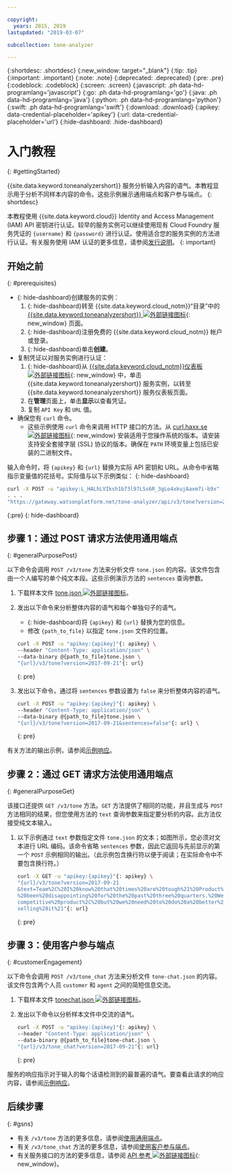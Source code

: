 ```yaml
---

copyright:
  years: 2015, 2019
lastupdated: "2019-03-07"

subcollection: tone-analyzer

---
```


{:shortdesc: .shortdesc}
{:new_window: target="_blank"}
{:tip: .tip}
{:important: .important}
{:note: .note}
{:deprecated: .deprecated}
{:pre: .pre}
{:codeblock: .codeblock}
{:screen: .screen}
{:javascript: .ph data-hd-programlang='javascript'}
{:go: .ph data-hd-programlang='go'}
{:java: .ph data-hd-programlang='java'}
{:python: .ph data-hd-programlang='python'}
{:swift: .ph data-hd-programlang='swift'}
{:download: .download}
{:apikey: data-credential-placeholder='apikey'}
{:url: data-credential-placeholder='url'}
{:hide-dashboard: .hide-dashboard}

# 入门教程
{: #gettingStarted}

{{site.data.keyword.toneanalyzershort}} 服务分析输入内容的语气。本教程显示用于分析不同样本内容的命令。这些示例展示通用端点和客户参与端点。
{: shortdesc}

本教程使用 {{site.data.keyword.cloud}} Identity and Access Management (IAM) API 密钥进行认证。较早的服务实例可以继续使用现有 Cloud Foundry 服务凭证的 `{username}` 和 `{password}` 进行认证。使用适合您的服务实例的方法进行认证。有关服务使用 IAM 认证的更多信息，请参阅[发行说明](/docs/services/tone-analyzer?topic=tone-analyzer-rnrn)。
{: important}

## 开始之前
{: #prerequisites}

- {: hide-dashboard}创建服务的实例：
    1.  {: hide-dashboard}转至 {{site.data.keyword.cloud_notm}}“目录”中的 [{{site.data.keyword.toneanalyzershort}} ![外部链接图标](../../icons/launch-glyph.svg "外部链接图标")](https://{DomainName}/catalog/services/tone-analyzer){: new_window} 页面。
    1.  {: hide-dashboard}注册免费的 {{site.data.keyword.cloud_notm}} 帐户或登录。
    1.  {: hide-dashboard}单击**创建**。
-   复制凭证以对服务实例进行认证：
    1.  {: hide-dashboard}从 [{{site.data.keyword.cloud_notm}}仪表板 ![外部链接图标](../../icons/launch-glyph.svg "外部链接图标")](https://{DomainName}/dashboard/apps){: new_window} 中，单击 {{site.data.keyword.toneanalyzershort}} 服务实例，以转至 {{site.data.keyword.toneanalyzershort}} 服务仪表板页面。
    1.  在**管理**页面上，单击**显示**以查看凭证。
    1.  复制 `API Key` 和 `URL` 值。
-   确保您有 `curl` 命令。
    -   这些示例使用 `curl` 命令来调用 HTTP 接口的方法。从 [curl.haxx.se ![外部链接图标](../../icons/launch-glyph.svg "外部链接图标")](https://curl.haxx.se/){: new_window} 安装适用于您操作系统的版本。请安装支持安全套接字层 (SSL) 协议的版本。确保在 `PATH` 环境变量上包括已安装的二进制文件。

输入命令时，将 `{apikey}` 和 `{url}` 替换为实际 API 密钥和 URL。从命令中省略指示变量值的花括号。实际值与以下示例类似：
{: hide-dashboard}

```bash
curl -X POST -u "apikey:L_HALhLVIksh1b73l97LSs6R_3gLo4xkujAaxm7i-b9x"
. . .
"https://gateway.watsonplatform.net/tone-analyzer/api/v3/tone?version=2017-09-21"
```
{:pre}
{: hide-dashboard}

## 步骤 1：通过 POST 请求方法使用通用端点
{: #generalPurposePost}

以下命令会调用 `POST /v3/tone` 方法来分析文件 `tone.json` 的内容。该文件包含由一个人编写的单个纯文本段。这些示例演示方法的 `sentences` 查询参数。

1.  下载样本文件 <a target="_blank" href="https://watson-developer-cloud.github.io/doc-tutorial-downloads/tone-analyzer/tone.json" download="tone.json">tone.json <img src="../../icons/launch-glyph.svg" alt="外部链接图标" title="外部链接图标"></a>。
1.  发出以下命令来分析整体内容的语气和每个单独句子的语气。
    -   {: hide-dashboard}将 `{apikey}` 和 `{url}` 替换为您的信息。
    -   修改 `{path_to_file}` 以指定 `tone.json` 文件的位置。

    ```bash
    curl -X POST -u "apikey:{apikey}"{: apikey} \
    --header "Content-Type: application/json" \
    --data-binary @{path_to_file}tone.json \
    "{url}/v3/tone?version=2017-09-21"{: url}
    ```
    {: pre}

1.  发出以下命令，通过将 `sentences` 参数设置为 `false` 来分析整体内容的语气。

    ```bash
    curl -X POST -u "apikey:{apikey}"{: apikey} \
    --header "Content-Type: application/json" \
    --data-binary @{path_to_file}tone.json \
    "{url}/v3/tone?version=2017-09-21&sentences=false"{: url} \
    ```
    {: pre}

有关方法的输出示例，请参阅[示例响应](/docs/services/tone-analyzer?topic=tone-analyzer-utgpe#exampleResponse-tone)。

## 步骤 2：通过 GET 请求方法使用通用端点
{: #generalPurposeGet}

该接口还提供 `GET /v3/tone` 方法。`GET` 方法提供了相同的功能，并且生成与 `POST` 方法相同的结果，但您使用方法的 `text` 查询参数来指定要分析的内容。此方法仅接受纯文本输入。

1.  以下示例通过 `text` 参数指定文件 `tone.json` 的文本；如图所示，您必须对文本进行 URL 编码。该命令省略 `sentences` 参数，因此它返回与先前显示的第一个 `POST` 示例相同的输出。（此示例包含换行符以便于阅读；在实际命令中不要包含换行符。）

    ```bash
    curl -X GET -u "apikey:{apikey}"{: apikey} \
    "{url}/v3/tone?version=2017-09-21
    &text=Team%2C%20I%20know%20that%20times%20are%20tough%21%20Product%20sales%20have
    %20been%20disappointing%20for%20the%20past%20three%20quarters.%20We%20have%20a%20
    competitive%20product%2C%20but%20we%20need%20to%20do%20a%20better%20job%20of%20
    selling%20it%21"{: url}
    ```
    {: pre}

## 步骤 3：使用客户参与端点
{: #customerEngagement}

以下命令会调用 `POST /v3/tone_chat` 方法来分析文件 `tone-chat.json` 的内容。该文件包含两个人员 <code>customer</code> 和 <code>agent</code> 之间的简短信息交流。

1.  下载样本文件 <a target="_blank" href="https://watson-developer-cloud.github.io/doc-tutorial-downloads/tone-analyzer/tone-chat.json" download="tone-chat.json">tonechat.json <img src="../../icons/launch-glyph.svg" alt="外部链接图标" title="外部链接图标"></a>。
1.  发出以下命令以分析样本文件中交流的语气。

    ```bash
    curl -X POST -u "apikey:{apikey}"{: apikey} \
    --header "Content-Type: application/json" \
    --data-binary @{path_to_file}tone-chat.json \
    "{url}/v3/tone_chat?version=2017-09-21"{: url}
    ```
    {: pre}

服务的响应指示对于输入的每个话语检测到的最普遍的语气。要查看此请求的响应内容，请参阅[示例响应](/docs/services/tone-analyzer?topic=tone-analyzer-utco#exampleResponse-tone-chat)。

## 后续步骤
{: #gsns}

-   有关 `/v3/tone` 方法的更多信息，请参阅[使用通用端点](/docs/services/tone-analyzer?topic=tone-analyzer-utgpe)。
-   有关 `/v3/tone_chat` 方法的更多信息，请参阅[使用客户参与端点](/docs/services/tone-analyzer?topic=tone-analyzer-utco)。
-   有关服务接口的方法的更多信息，请参阅 [API 参考 ![外部链接图标](../../icons/launch-glyph.svg "外部链接图标")](https://{DomainName}/apidocs/tone-analyzer){: new_window}。

